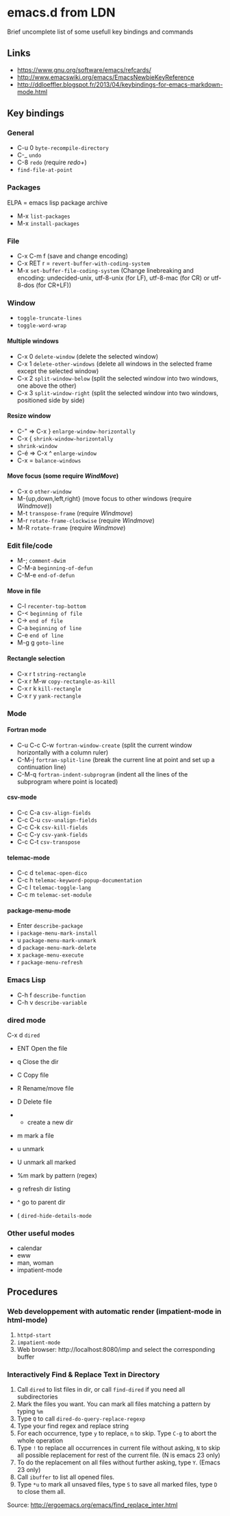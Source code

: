 emacs.d from LDN
================

Brief uncomplete list of some usefull key bindings and commands

Links
-----

* https://www.gnu.org/software/emacs/refcards/
* http://www.emacswiki.org/emacs/EmacsNewbieKeyReference
* http://ddloeffler.blogspot.fr/2013/04/keybindings-for-emacs-markdown-mode.html

Key bindings
------------

### General
* C-u 0 `byte-recompile-directory`
* C-_ `undo`
* C-8 `redo` (require _redo+_)
* `find-file-at-point`

### Packages
ELPA = emacs lisp package archive
* M-x `list-packages`
* M-x `install-packages`

### File
* C-x C-m f (save and change encoding)
* C-x RET r = `revert-buffer-with-coding-system`
* M-x `set-buffer-file-coding-system` (Change linebreaking and encoding: undecided-unix, utf-8-unix (for LF), utf-8-mac (for CR) or utf-8-dos (for CR+LF))

### Window
* `toggle-truncate-lines`
* `toggle-word-wrap`

#### Multiple windows
* C-x 0 `delete-window` (delete the selected window)
* C-x 1 `delete-other-windows` (delete all windows in the selected frame except the selected window)
* C-x 2 `split-window-below` (split the selected window into two windows, one above the other)
* C-x 3 `split-window-right` (split the selected window into two windows, positioned side by side)

#### Resize window
* C-" => C-x } `enlarge-window-horizontally`
* C-x { `shrink-window-horizontally`
* `shrink-window`
* C-é => C-x ^ `enlarge-window`
* C-x = `balance-windows`

#### Move focus (some require _WindMove_)
* C-x o `other-window`
* M-{up,down,left,right} (move focus to other windows (require _Windmove_))
* M-t `transpose-frame` (require _Windmove_)
* M-r `rotate-frame-clockwise` (require _Windmove_)
* M-R `rotate-frame` (require _Windmove_)

### Edit file/code
* M-; `comment-dwim`
* C-M-a `beginning-of-defun`
* C-M-e `end-of-defun`

#### Move in file
* C-l `recenter-top-bottom`
* C-< `beginning of file`
* C-> `end of file`
* C-a `beginning of line`
* C-e `end of line`
* M-g g `goto-line`

#### Rectangle selection
* C-x r t `string-rectangle`
* C-x r M-w `copy-rectangle-as-kill`
* C-x r k `kill-rectangle`
* C-x r y `yank-rectangle`

### Mode

#### Fortran mode
* C-u C-c C-w `fortran-window-create` (split the current window horizontally with a column ruler)
* C-M-j `fortran-split-line` (break the current line at point and set up a continuation line)
* C-M-q  `fortran-indent-subprogram` (indent all the lines of the subprogram where point is located)

#### csv-mode
* C-c C-a `csv-align-fields`
* C-c C-u `csv-unalign-fields`
* C-c C-k `csv-kill-fields`
* C-c C-y `csv-yank-fields`
* C-c C-t `csv-transpose`

#### telemac-mode
* C-c d `telemac-open-dico`
* C-c h `telemac-keyword-popup-documentation`
* C-c l `telemac-toggle-lang`
* C-c m `telemac-set-module`

#### package-menu-mode
* Enter `describe-package`
* i `package-menu-mark-install`
* u `package-menu-mark-unmark`
* d `package-menu-mark-delete`
* x `package-menu-execute`
* r `package-menu-refresh`

### Emacs Lisp
* C-h f `describe-function`
* C-h v `describe-variable`

### dired mode
C-x d `dired`

* ENT  Open the file
* q    Close the dir
* C    Copy file
* R    Rename/move file
* D    Delete file
* +    create a new dir

* m    mark a file
* u    unmark
* U    unmark all marked
* %m   mark by pattern (regex)

* g    refresh dir listing
* ^    go to parent dir
* ( `dired-hide-details-mode`

### Other useful modes
* calendar
* eww
* man, woman
* impatient-mode

Procedures
----------

### Web developpement with automatic render (impatient-mode in html-mode)
1. `httpd-start`
2. `impatient-mode`
3. Web browser: http://localhost:8080/imp and select the corresponding buffer

### Interactively Find & Replace Text in Directory

1. Call `dired` to list files in dir, or call `find-dired` if you need all subdirectories
2. Mark the files you want. You can mark all files matching a pattern by typing `%m`
3. Type `Q` to call `dired-do-query-replace-regexp`
4. Type your find regex and replace string
5. For each occurrence, type `y` to replace, `n` to skip. Type `C-g` to abort the whole operation
6. Type `!` to replace all occurrences in current file without asking, `N` to skip all possible replacement for rest of the current file. (N is emacs 23 only)
7. To do the replacement on all files without further asking, type `Y`. (Emacs 23 only)
8. Call `ibuffer` to list all opened files.
9. Type `*u` to mark all unsaved files, type `S` to save all marked files, type `D` to close them all.

Source: http://ergoemacs.org/emacs/find_replace_inter.html
